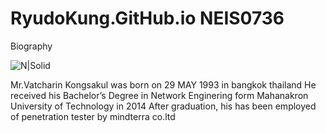 # RyudoKung.GitHub.io NEIS0736

Biography

![N|Solid](https://sv1.picz.in.th/images/2020/11/22/bmMKof.jpg)

Mr.Vatcharin Kongsakul was born on 29 MAY 1993 in bangkok thailand He received his Bachelor’s Degree in Network Enginering form Mahanakron University of Technology in 2014 After graduation, his has been employed of penetration tester by mindterra co.ltd